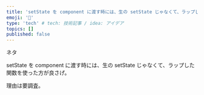 ```yaml
---
title: 'setState を component に渡す時には、生の setState じゃなくて、ラップした関数を使った方が良さげ。'
emoji: '🌊'
type: 'tech' # tech: 技術記事 / idea: アイデア
topics: []
published: false
---
```


ネタ

setState を component に渡す時には、生の setState じゃなくて、ラップした関数を使った方が良さげ。

理由は要調査。
